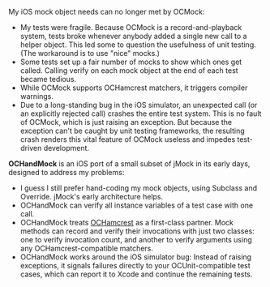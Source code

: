 My iOS mock object needs can no longer met by OCMock:

* My tests were fragile. Because OCMock is a record-and-playback system, tests
  broke whenever anybody added a single new call to a helper object. This led
  some to question the usefulness of unit testing. (The workaround is to use
  "nice" mocks.)
* Some tests set up a fair number of mocks to show which ones get called.
  Calling verify on each mock object at the end of each test became tedious.
* While OCMock supports OCHamcrest matchers, it triggers compiler warnings.
* Due to a long-standing bug in the iOS simulator, an unexpected call (or an
  explicitly rejected call) crashes the entire test system. This is no fault of
  OCMock, which is just raising an exception. But because the exception can't be
  caught by unit testing frameworks, the resulting crash renders this vital
  feature of OCMock useless and impedes test-driven development.

**OCHandMock** is an iOS port of a small subset of jMock in its early days,
designed to address my problems:

* I guess I still prefer hand-coding my mock objects, using Subclass and
  Override. jMock's early architecture helps.
* OCHandMock can verify all instance variables of a test case with one call.
* OCHandMock treats [OCHamcrest](https://github.com/jonreid/OCHamcrest) as a
  first-class partner. Mock methods can record and verify their invocations with
  just two classes: one to verify invocation count, and another to verify
  arguments using any OCHamcrest-compatible matchers.
* OCHandMock works around the iOS simulator bug: Instead of raising exceptions,
  it signals failures directly to your OCUnit-compatible test cases, which can
  report it to Xcode and continue the remaining tests.
